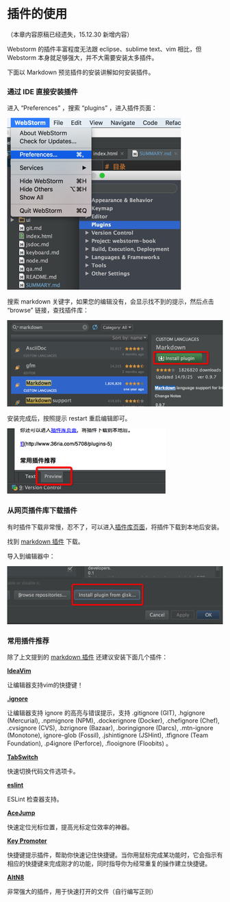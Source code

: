 # 插件的使用

（本章内容原稿已经遗失，15.12.30 新增内容）

Webstorm 的插件丰富程度无法跟 eclipse、sublime text、vim 相比，但 Webstorm 本身就足够强大，并不大需要安装太多插件。

下面以 Markdown 预览插件的安装讲解如何安装插件。

### 通过 IDE 直接安装插件

进入 “Preferences” ，搜索 “plugins” ，进入插件页面：

![./1.png](./1.png)

搜索 markdown 关键字，如果您的编辑没有，会显示找不到的提示，然后点击 “browse” 链接，查找插件库：

![./2.png](./2.png)

安装完成后，按照提示 restart 重启编辑即可。

![./3.png](./3.png)

### 从网页插件库下载插件

有时插件下载非常慢，忍不了，可以进入[插件库页面](http://plugins.jetbrains.com/webStorm)，将插件下载到本地后安装。

找到 [markdown 插件](http://plugins.jetbrains.com/plugin/5970?pr=webStorm) 下载。

导入到编辑器中：

![./4.png](./4.png)


### 常用插件推荐

除了上文提到的 [markdown 插件](http://plugins.jetbrains.com/plugin/5970?pr=webStorm) 还建议安装下面几个插件：

**[IdeaVim](http://plugins.jetbrains.com/plugin/164?pr=webStorm)**

让编辑器支持vim的快捷键！

**[.ignore](http://plugins.jetbrains.com/plugin/7495?pr=webStorm)**

让编辑器支持 ignore 的高亮与错误提示，支持 .gitignore (GIT), .hgignore (Mercurial), .npmignore (NPM), .dockerignore (Docker), .chefignore (Chef), .cvsignore (CVS), .bzrignore (Bazaar), .boringignore (Darcs), .mtn-ignore (Monotone), ignore-glob (Fossil), .jshintignore (JSHint), .tfignore (Team Foundation), .p4ignore (Perforce), .flooignore (Floobits) 。

**[TabSwitch](http://plugins.jetbrains.com/plugin/179?pr=webStorm)**

快速切换代码文件选项卡。

**[eslint](http://plugins.jetbrains.com/plugin/7494?pr=webStorm)**

ESLint 检查器支持。

**[AceJump](http://plugins.jetbrains.com/plugin/7086?pr=webStorm)**

快速定位光标位置，提高光标定位效率的神器。

**[Key Promoter](http://plugins.intellij.net/plugin/?webide&amp;pluginId=4455)**

快捷键提示插件，帮助你快速记住快捷键。当你用鼠标完成某功能时，它会指示有相应的快捷键来完成刚才的功能，同时指导你为经常重复的操作建立快捷键。

**[AltN8](http://plugins.intellij.net/plugin?pr=webide&amp;pluginId=1475)**

非常强大的插件，用于快速打开的文件（自行编写正则）

